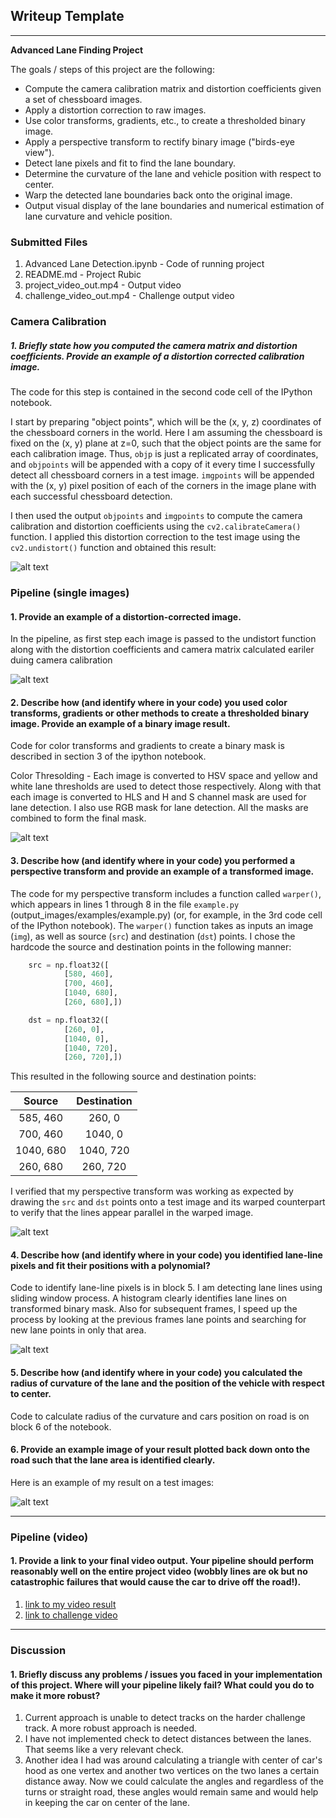 ## Writeup Template
---

**Advanced Lane Finding Project**

The goals / steps of this project are the following:

* Compute the camera calibration matrix and distortion coefficients given a set of chessboard images.
* Apply a distortion correction to raw images.
* Use color transforms, gradients, etc., to create a thresholded binary image.
* Apply a perspective transform to rectify binary image ("birds-eye view").
* Detect lane pixels and fit to find the lane boundary.
* Determine the curvature of the lane and vehicle position with respect to center.
* Warp the detected lane boundaries back onto the original image.
* Output visual display of the lane boundaries and numerical estimation of lane curvature and vehicle position.

[//]: # (Image References)

[image1]: ./project_images/camera_calibration.png "Camera Calibration"
[image2]: ./project_images/undistorted_images.png "Undistorted Image"
[image3]: ./project_images/color_thresholds.png "Color Thresholds"
[image4]: ./project_images/prespective_transform.png "Prespective Transform"
[image5]: ./project_images/lane_detection.png "Warp Example"
[image6]: ./project_images/test_image_lane_output.png "Lane Output"
[image7]: ./examples/example_output.jpg "Output"
[video1]: ./project_video_out.mp4 "Video"


### Submitted Files
1. Advanced Lane Detection.ipynb - Code of running project
2. README.md - Project Rubic
3. project_video_out.mp4 - Output video
4. challenge_video_out.mp4 - Challenge output video

### Camera Calibration

##### 1. Briefly state how you computed the camera matrix and distortion coefficients. Provide an example of a distortion corrected calibration image.

The code for this step is contained in the second code cell of the IPython notebook.

I start by preparing "object points", which will be the (x, y, z) coordinates of the chessboard corners in the world. Here I am assuming the chessboard is fixed on the (x, y) plane at z=0, such that the object points are the same for each calibration image.  Thus, `objp` is just a replicated array of coordinates, and `objpoints` will be appended with a copy of it every time I successfully detect all chessboard corners in a test image.  `imgpoints` will be appended with the (x, y) pixel position of each of the corners in the image plane with each successful chessboard detection.  

I then used the output `objpoints` and `imgpoints` to compute the camera calibration and distortion coefficients using the `cv2.calibrateCamera()` function.  I applied this distortion correction to the test image using the `cv2.undistort()` function and obtained this result:


![alt text][image1]


### Pipeline (single images)

#### 1. Provide an example of a distortion-corrected image.

In the pipeline, as first step each image is passed to the undistort function along with the distortion coefficients and camera matrix calculated eariler duing camera calibration

![alt text][image2]

#### 2. Describe how (and identify where in your code) you used color transforms, gradients or other methods to create a thresholded binary image.  Provide an example of a binary image result.

Code for color transforms and gradients to create a binary mask is described in section 3 of the ipython notebook.

Color Thresolding - Each image is converted to HSV space and yellow and white lane thresholds are used to detect those respectively. Along with that each image is converted to HLS and H and S channel mask are used for lane detection. I also use RGB mask for lane detection. All the masks are combined to form the final mask.

![alt text][image3]

#### 3. Describe how (and identify where in your code) you performed a perspective transform and provide an example of a transformed image.

The code for my perspective transform includes a function called `warper()`, which appears in lines 1 through 8 in the file `example.py` (output_images/examples/example.py) (or, for example, in the 3rd code cell of the IPython notebook).  The `warper()` function takes as inputs an image (`img`), as well as source (`src`) and destination (`dst`) points.  I chose the hardcode the source and destination points in the following manner:

```python
    src = np.float32([
            [580, 460],
            [700, 460],
            [1040, 680],
            [260, 680],])

    dst = np.float32([
            [260, 0],
            [1040, 0],
            [1040, 720],
            [260, 720],])
```

This resulted in the following source and destination points:

| Source        | Destination   |
|:-------------:|:-------------:|
| 585, 460      | 260, 0        |
| 700, 460      | 1040, 0      |
| 1040, 680     | 1040, 720      |
| 260, 680     | 260, 720        |

I verified that my perspective transform was working as expected by drawing the `src` and `dst` points onto a test image and its warped counterpart to verify that the lines appear parallel in the warped image.

![alt text][image4]

#### 4. Describe how (and identify where in your code) you identified lane-line pixels and fit their positions with a polynomial?

Code to identify lane-line pixels is in block 5. I am detecting lane lines using sliding window process. A histogram clearly identifies lane lines on transformed binary mask. Also for subsequent frames, I speed up the process by looking at the previous frames lane points and searching for new lane points in only that area.


![alt text][image5]

#### 5. Describe how (and identify where in your code) you calculated the radius of curvature of the lane and the position of the vehicle with respect to center.

Code to calculate radius of the curvature and cars position on road is on block 6 of the notebook.

#### 6. Provide an example image of your result plotted back down onto the road such that the lane area is identified clearly.

 Here is an example of my result on a test images:

![alt text][image6]

---

### Pipeline (video)

#### 1. Provide a link to your final video output.  Your pipeline should perform reasonably well on the entire project video (wobbly lines are ok but no catastrophic failures that would cause the car to drive off the road!).

 1. [link to my video result](./project_video_out.mp4)
 2. [link to challenge video](./challenge_video_out.mp4)
---

### Discussion

#### 1. Briefly discuss any problems / issues you faced in your implementation of this project.  Where will your pipeline likely fail?  What could you do to make it more robust?

1. Current approach is unable to detect tracks on the harder challenge track. A more robust approach is needed.
2. I have not implemented check to detect distances between the lanes. That seems like a very relevant check.
3. Another idea I had was around calculating a triangle with center of car's hood as one vertex and another two vertices on the two lanes a certain distance away. Now we could calculate the angles and regardless of the turns or straight road, these angles would remain same and would help in keeping the car on center of the lane.
